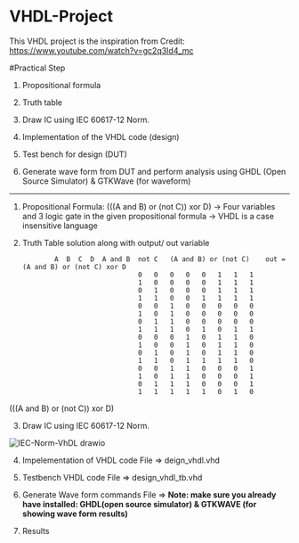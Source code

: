 # VHDL-Project

This VHDL project is the inspiration from Credit: https://www.youtube.com/watch?v=gc2q3Id4_mc



#Practical Step

1) Propositional formula

2) Truth table

3) Draw IC using IEC 60617-12 Norm. 

4) Implementation of the VHDL code (design)

5) Test bench for design (DUT)

6) Generate wave form from DUT and perform analysis using GHDL (Open Source Simulator) & GTKWave (for waveform)

---------------------------------------------------------------------------------------------------------
1) Propositional Formula: 
              (((A and B) or (not C)) xor D)
-> Four variables and 3 logic gate in the given propositional formula 
-> VHDL is a case insensitive language

2) Truth Table solution along with output/ out variable 
   
                        
               A  B  C  D  A and B	not C	(A and B) or (not C)	out = (A and B) or (not C) xor D
                                    0	0	0	0	0	1	1	1
                                    1	0	0	0	0	1	1	1
                                    0	1	0	0	0	1	1	1
                                    1	1	0	0	1	1	1	1
                                    0	0	1	0	0	0	0	0
                                    1	0	1	0	0	0	0	0
                                    0	1	1	0	0	0	0	0
                                    1	1	1	0	1	0	1	1
                                    0	0	0	1	0	1	1	0
                                    1	0	0	1	0	1	1	0
                                    0	1	0	1	0	1	1	0
                                    1	1	0	1	1	1	1	0
                                    0	0	1	1	0	0	0	1
                                    1	0	1	1	0	0	0	1
                                    0	1	1	1	0	0	0	1
                                    1	1	1	1	1	0	1	0

(((A and B) or (not C)) xor D)


3) Draw IC using IEC 60617-12 Norm. 

![IEC-Norm-VhDL drawio](https://github.com/HafizAQ/VHDL-Project/assets/49461826/b6136c48-1622-44b7-88e3-fe75e240ebe3)


4) Impelementation of VHDL code 
File => deign_vhdl.vhd

5) Testbench VHDL code
File => design_vhdl_tb.vhd 

6) Generate Wave form commands 
File => 
**Note: make sure you already have installed: GHDL(open source simulator) & GTKWAVE (for showing wave form results)**

7) Results





